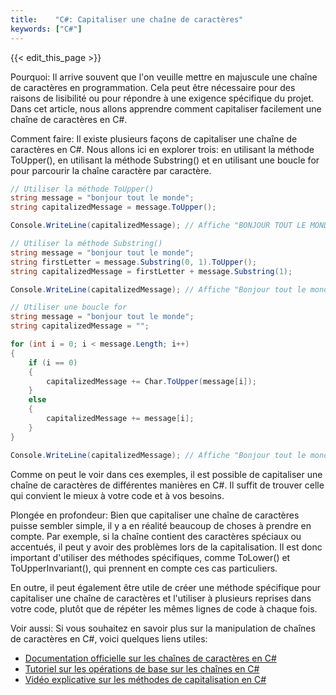 ```yaml
---
title:    "C#: Capitaliser une chaîne de caractères"
keywords: ["C#"]
---
```


{{< edit_this_page >}}

Pourquoi: Il arrive souvent que l'on veuille mettre en majuscule une chaîne de caractères en programmation. Cela peut être nécessaire pour des raisons de lisibilité ou pour répondre à une exigence spécifique du projet. Dans cet article, nous allons apprendre comment capitaliser facilement une chaîne de caractères en C#.

Comment faire: Il existe plusieurs façons de capitaliser une chaîne de caractères en C#. Nous allons ici en explorer trois: en utilisant la méthode ToUpper(), en utilisant la méthode Substring() et en utilisant une boucle for pour parcourir la chaîne caractère par caractère.

```C#
// Utiliser la méthode ToUpper()
string message = "bonjour tout le monde";
string capitalizedMessage = message.ToUpper();

Console.WriteLine(capitalizedMessage); // Affiche "BONJOUR TOUT LE MONDE"

// Utiliser la méthode Substring()
string message = "bonjour tout le monde";
string firstLetter = message.Substring(0, 1).ToUpper();
string capitalizedMessage = firstLetter + message.Substring(1);

Console.WriteLine(capitalizedMessage); // Affiche "Bonjour tout le monde"

// Utiliser une boucle for
string message = "bonjour tout le monde";
string capitalizedMessage = "";

for (int i = 0; i < message.Length; i++)
{
    if (i == 0)
    {
        capitalizedMessage += Char.ToUpper(message[i]);
    }
    else
    {
        capitalizedMessage += message[i];
    }
}

Console.WriteLine(capitalizedMessage); // Affiche "Bonjour tout le monde"
```

Comme on peut le voir dans ces exemples, il est possible de capitaliser une chaîne de caractères de différentes manières en C#. Il suffit de trouver celle qui convient le mieux à votre code et à vos besoins.

Plongée en profondeur: Bien que capitaliser une chaîne de caractères puisse sembler simple, il y a en réalité beaucoup de choses à prendre en compte. Par exemple, si la chaîne contient des caractères spéciaux ou accentués, il peut y avoir des problèmes lors de la capitalisation. Il est donc important d'utiliser des méthodes spécifiques, comme ToLower() et ToUpperInvariant(), qui prennent en compte ces cas particuliers.

En outre, il peut également être utile de créer une méthode spécifique pour capitaliser une chaîne de caractères et l'utiliser à plusieurs reprises dans votre code, plutôt que de répéter les mêmes lignes de code à chaque fois.

Voir aussi: Si vous souhaitez en savoir plus sur la manipulation de chaînes de caractères en C#, voici quelques liens utiles:

- [Documentation officielle sur les chaînes de caractères en C#](https://docs.microsoft.com/en-us/dotnet/csharp/programming-guide/strings/)
- [Tutoriel sur les opérations de base sur les chaînes en C#](https://www.tutorialspoint.com/csharp/csharp_strings.htm)
- [Vidéo explicative sur les méthodes de capitalisation en C#](https://www.youtube.com/watch?v=xeUIBjdDkcA)